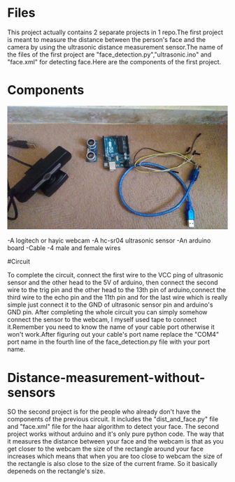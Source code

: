# Files

This project actually contains 2 separate projects in 1 repo.The first project is meant to measure the distance between the
person's face and the camera by using the ultrasonic distance measurement sensor.The name of the files of the first project are
"face_detection.py","ultrasonic.ino" and "face.xml" for detecting face.Here are the components of the first project.

# Components

![](https://github.com/Moeed1mdnzh/Distance-Detection/blob/master/components.jpg)

-A logitech or hayic webcam
-A hc-sr04 ultrasonic sensor
-An arduino board
-Cable
-4 male and female wires

#Circuit

To complete the circuit, connect the first wire to the VCC ping of ultrasonic sensor and the other head to the 5V of arduino,
then connect the second wire to the trig pin and the other head to the 13th pin of arduino,connect the third wire to the echo pin
and the 11th pin and for the last wire which is really simple just connect it to the GND of ultrasonic sensor pin and arduino's GND pin.
After completing the whole circuit you can simply somehow connect the sensor to the webcam, I myself used tape to connect it.Remember 
you need to know the name of your cable port otherwise it won't work.After figuring out your cable's port name replace the "COM4" port name in 
the fourth line of the face_detection.py file with your port name.

# Distance-measurement-without-sensors

SO the second project is for the people who already don't have the components of the previous circuit.
It includes the "dist_and_face.py" file and "face.xml" file for the haar algorithm to detect your face.
The second project works without arduino and it's only pure python code. The way that it measures the distance
between your face and the webcam is that as you get closer to the webcam the size of the rectangle around your face increases
which means that when you are too close to webcam the size of the rectangle is also close to the size of the current frame.
So it basically depeneds on the rectangle's size.
